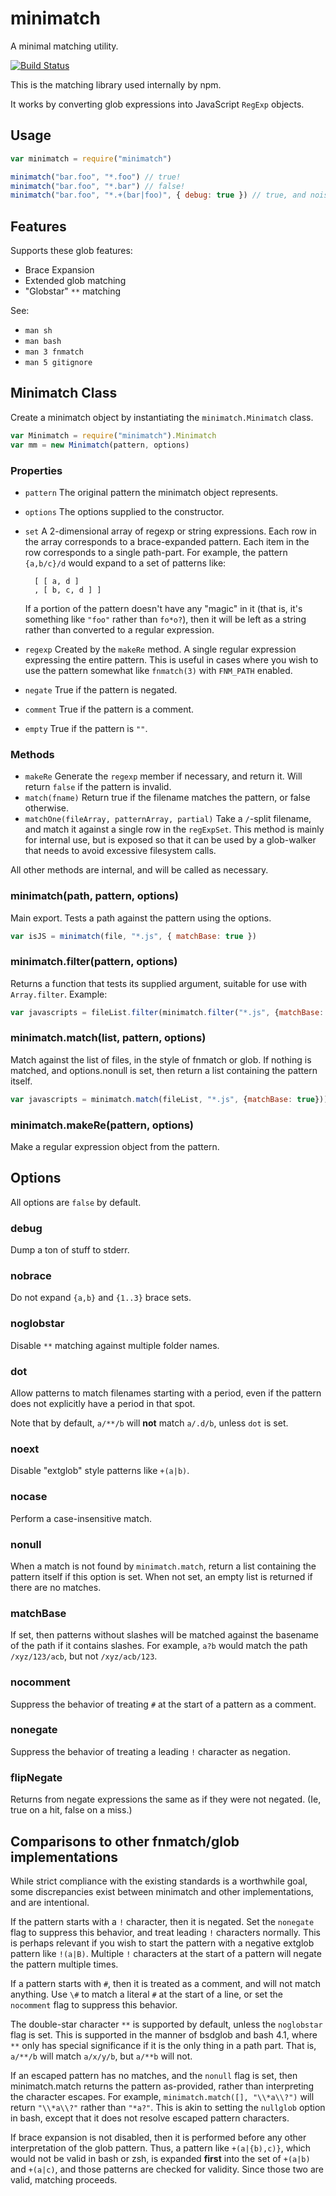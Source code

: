 # minimatch

A minimal matching utility.

[![Build Status](https://secure.travis-ci.org/isaacs/minimatch.svg)](http://travis-ci.org/isaacs/minimatch)

This is the matching library used internally by npm.

It works by converting glob expressions into JavaScript `RegExp`
objects.

## Usage

```javascript
var minimatch = require("minimatch")

minimatch("bar.foo", "*.foo") // true!
minimatch("bar.foo", "*.bar") // false!
minimatch("bar.foo", "*.+(bar|foo)", { debug: true }) // true, and noisy!
```

## Features

Supports these glob features:

* Brace Expansion
* Extended glob matching
* "Globstar" `**` matching

See:

* `man sh`
* `man bash`
* `man 3 fnmatch`
* `man 5 gitignore`

## Minimatch Class

Create a minimatch object by instantiating the `minimatch.Minimatch` class.

```javascript
var Minimatch = require("minimatch").Minimatch
var mm = new Minimatch(pattern, options)
```

### Properties

* `pattern` The original pattern the minimatch object represents.
* `options` The options supplied to the constructor.
* `set` A 2-dimensional array of regexp or string expressions. Each row in the array corresponds to a brace-expanded
  pattern. Each item in the row corresponds to a single path-part. For example, the pattern
  `{a,b/c}/d` would expand to a set of patterns like:

        [ [ a, d ]
        , [ b, c, d ] ]

  If a portion of the pattern doesn't have any "magic" in it
  (that is, it's something like `"foo"` rather than `fo*o?`), then it will be left as a string rather than converted to
  a regular expression.

* `regexp` Created by the `makeRe` method. A single regular expression expressing the entire pattern. This is useful in
  cases where you wish to use the pattern somewhat like `fnmatch(3)` with `FNM_PATH` enabled.
* `negate` True if the pattern is negated.
* `comment` True if the pattern is a comment.
* `empty` True if the pattern is `""`.

### Methods

* `makeRe` Generate the `regexp` member if necessary, and return it. Will return `false` if the pattern is invalid.
* `match(fname)` Return true if the filename matches the pattern, or false otherwise.
* `matchOne(fileArray, patternArray, partial)` Take a `/`-split filename, and match it against a single row in
  the `regExpSet`. This method is mainly for internal use, but is exposed so that it can be used by a glob-walker that
  needs to avoid excessive filesystem calls.

All other methods are internal, and will be called as necessary.

### minimatch(path, pattern, options)

Main export. Tests a path against the pattern using the options.

```javascript
var isJS = minimatch(file, "*.js", { matchBase: true })
```

### minimatch.filter(pattern, options)

Returns a function that tests its supplied argument, suitable for use with `Array.filter`. Example:

```javascript
var javascripts = fileList.filter(minimatch.filter("*.js", {matchBase: true}))
```

### minimatch.match(list, pattern, options)

Match against the list of files, in the style of fnmatch or glob. If nothing is matched, and options.nonull is set, then
return a list containing the pattern itself.

```javascript
var javascripts = minimatch.match(fileList, "*.js", {matchBase: true}))
```

### minimatch.makeRe(pattern, options)

Make a regular expression object from the pattern.

## Options

All options are `false` by default.

### debug

Dump a ton of stuff to stderr.

### nobrace

Do not expand `{a,b}` and `{1..3}` brace sets.

### noglobstar

Disable `**` matching against multiple folder names.

### dot

Allow patterns to match filenames starting with a period, even if the pattern does not explicitly have a period in that
spot.

Note that by default, `a/**/b` will **not** match `a/.d/b`, unless `dot`
is set.

### noext

Disable "extglob" style patterns like `+(a|b)`.

### nocase

Perform a case-insensitive match.

### nonull

When a match is not found by `minimatch.match`, return a list containing the pattern itself if this option is set. When
not set, an empty list is returned if there are no matches.

### matchBase

If set, then patterns without slashes will be matched against the basename of the path if it contains slashes. For
example,
`a?b` would match the path `/xyz/123/acb`, but not `/xyz/acb/123`.

### nocomment

Suppress the behavior of treating `#` at the start of a pattern as a comment.

### nonegate

Suppress the behavior of treating a leading `!` character as negation.

### flipNegate

Returns from negate expressions the same as if they were not negated.
(Ie, true on a hit, false on a miss.)

## Comparisons to other fnmatch/glob implementations

While strict compliance with the existing standards is a worthwhile goal, some discrepancies exist between minimatch and
other implementations, and are intentional.

If the pattern starts with a `!` character, then it is negated. Set the
`nonegate` flag to suppress this behavior, and treat leading `!`
characters normally. This is perhaps relevant if you wish to start the pattern with a negative extglob pattern
like `!(a|B)`. Multiple `!`
characters at the start of a pattern will negate the pattern multiple times.

If a pattern starts with `#`, then it is treated as a comment, and will not match anything. Use `\#` to match a
literal `#` at the start of a line, or set the `nocomment` flag to suppress this behavior.

The double-star character `**` is supported by default, unless the
`noglobstar` flag is set. This is supported in the manner of bsdglob and bash 4.1, where `**` only has special
significance if it is the only thing in a path part. That is, `a/**/b` will match `a/x/y/b`, but
`a/**b` will not.

If an escaped pattern has no matches, and the `nonull` flag is set, then minimatch.match returns the pattern
as-provided, rather than interpreting the character escapes. For example,
`minimatch.match([], "\\*a\\?")` will return `"\\*a\\?"` rather than
`"*a?"`. This is akin to setting the `nullglob` option in bash, except that it does not resolve escaped pattern
characters.

If brace expansion is not disabled, then it is performed before any other interpretation of the glob pattern. Thus, a
pattern like
`+(a|{b),c)}`, which would not be valid in bash or zsh, is expanded
**first** into the set of `+(a|b)` and `+(a|c)`, and those patterns are checked for validity. Since those two are valid,
matching proceeds.

